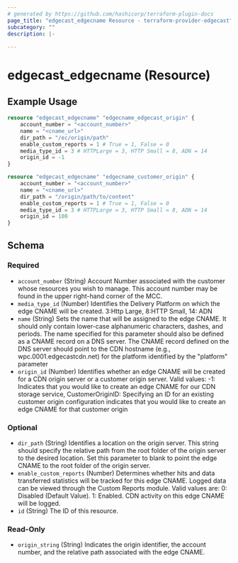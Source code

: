 ```yaml
---
# generated by https://github.com/hashicorp/terraform-plugin-docs
page_title: "edgecast_edgecname Resource - terraform-provider-edgecast"
subcategory: ""
description: |-
  
---
```


# edgecast_edgecname (Resource)



## Example Usage

```terraform
resource "edgecast_edgecname" "edgecname_edgecast_origin" {
    account_number = "<account_number>"
    name = "<cname_url>"
    dir_path = "/ec/origin/path"
    enable_custom_reports = 1 # True = 1, False = 0
    media_type_id = 3 # HTTPLarge = 3, HTTP Small = 8, ADN = 14
    origin_id = -1
}

resource "edgecast_edgecname" "edgecname_customer_origin" {
    account_number = "<account_number>"
    name = "<cname_url>"
    dir_path = "/origin/path/to/content"
    enable_custom_reports = 1 # True = 1, False = 0
    media_type_id = 3 # HTTPLarge = 3, HTTP Small = 8, ADN = 14
    origin_id = 100
}
```

<!-- schema generated by tfplugindocs -->
## Schema

### Required

- `account_number` (String) Account Number associated with the customer whose 
				resources you wish to manage. This account number may be found 
				in the upper right-hand corner of the MCC.
- `media_type_id` (Number) Identifies the Delivery Platform on which the
					edge CNAME will be created. 
					3:Http Large, 8:HTTP Small, 14: ADN
- `name` (String) Sets the name that will be assigned to the edge
					CNAME. It should only contain lower-case alphanumeric
					characters, dashes, and periods. The name specified for
					this parameter should also be defined as a CNAME record
					on a DNS server. The CNAME record defined on the DNS server 
					should point to the CDN hostname
					(e.g., wpc.0001.edgecastcdn.net) for the platform
					identified by the "platform" parameter
- `origin_id` (Number) Identifies whether an edge CNAME will be created
					for a CDN origin server or a customer origin server. 
					Valid values: 
					-1: Indicates that you would like to create an
					edge CNAME for our CDN storage service,
					CustomerOriginID: Specifying an ID for an existing
					customer origin configuration indicates that you would
					like to create an edge CNAME for that customer origin

### Optional

- `dir_path` (String) Identifies a location on the origin server. This
					string should specify the relative path from the root
					folder of the origin server to the desired location. Set
					this parameter to blank to point the edge CNAME to the
					root folder of the origin server.
- `enable_custom_reports` (Number) Determines whether hits and data transferred
					statistics will be tracked for this edge CNAME. Logged
					data can be viewed through the Custom Reports module.
					Valid values are:
					0: Disabled (Default Value).
					1: Enabled. CDN activity on this edge CNAME will be logged.
- `id` (String) The ID of this resource.

### Read-Only

- `origin_string` (String) Indicates the origin identifier, the account
					number, and the relative path associated with the edge CNAME.


